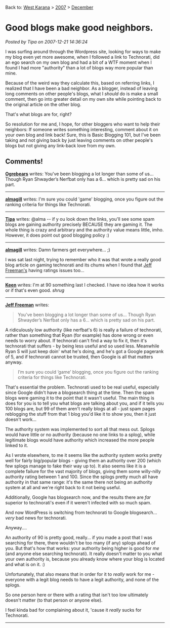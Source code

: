 Back to: [West Karana](/posts/westkarana.md) > [2007](/posts/2007/westkarana.md) > [December](./westkarana.md)
# Good blogs make good neighbors.

*Posted by Tipa on 2007-12-21 14:36:24*

I was surfing around through the Wordpress site, looking for ways to make my blog even yet more awesome, when I followed a link to Technorati, did an ego search on my own blog and had a bit of a WTF moment when I found I had more "authority" than a lot of blogs way more popular than mine.

Because of the weird way they calculate this, based on referring links, I realized that I have been a bad neighbor. As a blogger, instead of leaving long comments on other people's blogs, what I *should* do is make a small comment, then go into greater detail on my own site while pointing back to the original article on the other blog.

That's what blogs are for, right?

So resolution for me and, I hope, for other bloggers who want to help their neighbors: If someone writes something interesting, comment about it on your own blog and link back! Sure, this is Basic Blogging 101, but I've been taking and not giving back by just leaving comments on other people's blogs but not giving any link-back love from my own.

## Comments!

**[Ogrebears](http://www.ogrebear.com)** writes: You've been blogging a lot longer than some of us... Though Ryan Shwayder’s Nerfbat only has a 6... which is pretty sad on his part.

---

**[almagill](http://gudeman.co.uk)** writes: I'm sure you could 'game' blogging, once you figure out the ranking criteria for things like Technorati.

---

**[Tipa](https://chasingdings.com)** writes: @alma -- if y ou look down the links, you'll see some spam blogs are gaining authority precisely BECAUSE they are gaming it. The whole thing is crazy and arbitrary and the authority value means little, imho. However, it does point out good blogging policy :)

---

**[almagill](http://gudeman.co.uk)** writes: Damn farmers get everywhere... ;)

I was sat last night, trying to remember who it was that wrote a really good blog article on gaming technorati and its chums when I found that [Jeff Freeman's](http://mythicalblog.com/index.php/blogging/is-technorati-broken/) having ratings issues too...

---

**[Keen](http://www.keenandgraev.com)** writes: I'm at 90 something last I checked. I have no idea how it works or if that's even good. *shrug*

---

**[Jeff Freeman](http://mythicalblog.com)** writes: 
> You’ve been blogging a lot longer than some of us… Though Ryan Shwayder’s Nerfbat only has a 6… which is pretty sad on his part.



A ridiculously low authority (like nerfbat's 6) is really a failure of technorati, rather than something that Ryan (for example) has done wrong or even needs to worry about. If technorati can't find a way to fix it, then it's technorati that suffers - by being less useful and so used less. Meanwhile Ryan S will just keep doin' what he's doing, and he's got a Google pagerank of 5, and if technorati cannot be trusted, then Google is all that matters anyway.


> I’m sure you could ‘game’ blogging, once you figure out the ranking criteria for things like Technorati.



That's essential the problem. Technorati used to be real useful, especially since Google didn't have a blogsearch thing at the time. Then the spam blogs were gaming it to the point that it wasn't useful. The main thing is does for you is to tell you what blogs are talking about you, and if it tells you 100 blogs are, but 99 of them aren't really blogs at all - just spam pages reblogging the stuff from that 1 blog you'd like it to show you, then it just doesn't work...

The authority system was implemented to sort all that mess out. Splogs would have little or no authority (because no one links to a splog), while legitimate blogs would have authority which increased the more people linked to it.

As I wrote elsewhere, to me it seems like the authority system works pretty well for fairly big/popular blogs - giving them an authority over 200 (which few splogs manage to fake their way up to). It also seems like it is a complete failure for the vast majority of blogs, giving them some willy-nilly authority rating between 1 and 100. Since the splogs pretty much all have authority in that same range: it's the same there not being an authority system at all and we're right back to it not being useful.

Additionally, Google has blogsearch now, and the results there are *far* superior to technorati's even if it weren't infected with so much spam.

And now WordPress is switching from technorati to Google blogsearch... *very* bad news for technorati.

Anyway....

An authority of 90 is pretty good, really... if you made a post that I was searching for there, there wouldn't be too many (if any) splogs ahead of you. But that's how that works: your authority being higher is good for *me* (and anyone else searching technorati). It really doesn't matter to you what your own authority is, because you already know where your blog is located and what is on it. :)

Unfortunately, that also means that in order for it to *really* work for me - everyone with a legit blog needs to have a legit authority, and none of the splogs.

So one person here or there with a rating that isn't too low ultimately doesn't matter (to that person or anyone else).

I feel kinda bad for complaining about it, 'cause it *really* sucks for Technorati.

---


